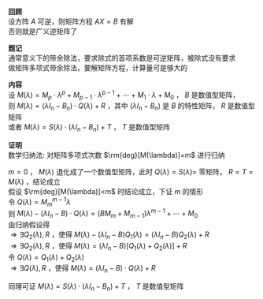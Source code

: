 **回顾**  
设方阵 $A$ 可逆，则矩阵方程 $AX=B$ 有解  
否则就是广义逆矩阵了  
  
**题记**  
通常意义下的带余除法，要求除式的首项系数是可逆矩阵，被除式没有要求  
做矩阵多项式带余除法，要解矩阵方程，计算量可是够大的  
  
**内容**  
设 $M(\lambda)=M_p\cdot\lambda^p+M_{p-1}\cdot\lambda^{p-1}+\cdots+M_1\cdot\lambda+M_0$ ， $B$ 是数值型矩阵，  
则 $M(\lambda)=(\lambda I_n-B_n)\cdot Q(\lambda)+R$ ，其中 $(\lambda I_n-B_n)$ 是 $B$ 的特性矩阵， $R$ 是数值型矩阵  
或者 $M(\lambda)=S(\lambda)\cdot(\lambda I_n-B_n)+T$ ， $T$ 是数值型矩阵  
  
**证明**  
数学归纳法: 对矩阵多项式次数 $\rm{deg}[M(\lambda)]=m$ 进行归纳  
  
 $m=0$ ， $M(\lambda)$ 退化成了一个数值型矩阵，此时 $Q(\lambda)=S(\lambda)=$ 零矩阵， $R=T=M(\lambda)$ ，结论成立  
假设 $\rm{deg}[M(\lambda)]<m$ 时结论成立，下证 $m$ 的情形  
令 $Q(\lambda)=M_m^{m-1}\lambda$   
则 $M(\lambda)-(\lambda I_n-B)\cdot Q(\lambda)=(BM_m+M_{m-1})\lambda^{m-1}+\cdots+M_0$   
由归纳假设得  
 $\Rightarrow\exists Q_2(\lambda), R$ ，使得 $M(\lambda)-(\lambda I_n-B)Q_1(\lambda)=(\lambda I_n-B)Q_2(\lambda)+R$   
 $\Rightarrow\exists Q_2(\lambda), R$ ，使得 $M(\lambda)=(\lambda I_n-B)[Q_1(\lambda)+Q_2(\lambda)]+R$   
令 $Q(\lambda)=Q_1(\lambda)+Q_2(\lambda)$   
 $\Rightarrow\exists Q(\lambda), R$ ，使得 $M(\lambda)=(\lambda I_n-B)\cdot Q(\lambda)+R$   
  
同理可证 $M(\lambda)=S(\lambda)\cdot(\lambda I_n-B_n)+T$ ， $T$ 是数值型矩阵  
